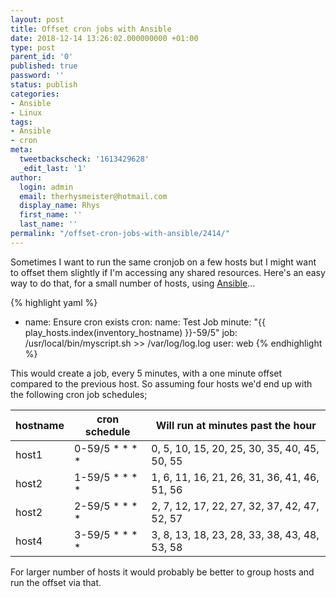 ```yaml
---
layout: post
title: Offset cron jobs with Ansible
date: 2018-12-14 13:26:02.000000000 +01:00
type: post
parent_id: '0'
published: true
password: ''
status: publish
categories:
- Ansible
- Linux
tags:
- Ansible
- cron
meta:
  tweetbackscheck: '1613429628'
  _edit_last: '1'
author:
  login: admin
  email: therhysmeister@hotmail.com
  display_name: Rhys
  first_name: ''
  last_name: ''
permalink: "/offset-cron-jobs-with-ansible/2414/"
---
```

Sometimes I want to run the same cronjob on a few hosts but I might want to offset them slightly if I'm accessing any shared resources. Here's an easy way to do that, for a small number of hosts, using [Ansible](https://www.ansible.com/)...

{% highlight yaml %}
- name: Ensure cron exists
  cron:
    name: Test Job
    minute: "{{ play_hosts.index(inventory_hostname) }}-59/5"
    job: /usr/local/bin/myscript.sh >> /var/log/log.log
    user: web
{% endhighlight %}

This would create a job, every 5 minutes, with a one minute offset compared to the previous host. So assuming four hosts we'd end up with the following cron job schedules;

| hostname | cron schedule | Will run at minutes past the hour |
| --- | --- | --- |
| host1 | 0-59/5 \* \* \* \* | 0, 5, 10, 15, 20, 25, 30, 35, 40, 45, 50, 55 |
| host2 | 1-59/5 \* \* \* \* | 1, 6, 11, 16, 21, 26, 31, 36, 41, 46, 51, 56 |
| host2 | 2-59/5 \* \* \* \* | 2, 7, 12, 17, 22, 27, 32, 37, 42, 47, 52, 57 |
| host4 | 3-59/5 \* \* \* \* | 3, 8, 13, 18, 23, 28, 33, 38, 43, 48, 53, 58 |

For larger number of hosts it would probably be better to group hosts and run the offset via that.

